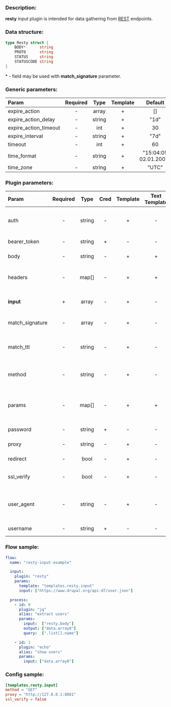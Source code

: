 ### Description:

**resty** input plugin is intended for data gathering from [REST](https://en.wikipedia.org/wiki/Representational_state_transfer) endpoints.

### Data structure:

```go
type Resty struct {
	BODY*      string
	PROTO      string
	STATUS     string
	STATUSCODE string
}
```

&ast; - field may be used with **match_signature** parameter.

### Generic parameters:

| Param                 | Required |  Type  | Template |        Default        |
|:----------------------|:--------:|:------:|:--------:|:---------------------:|
| expire_action         |    -     | array  |    +     |          []           |
| expire_action_delay   |    -     | string |    +     |         "1d"          |
| expire_action_timeout |    -     |  int   |    +     |          30           |
| expire_interval       |    -     | string |    +     |         "7d"          |
| timeout               |    -     |  int   |    +     |          60           |
| time_format           |    -     | string |    +     | "15:04:05 02.01.2006" |
| time_zone             |    -     | string |    +     |         "UTC"         |


### Plugin parameters:

| Param           | Required | Type   | Cred | Template | Text Template | Default           | Example                         | Description                                |
|:----------------|:--------:|:------:|:----:|:--------:|:-------------:|:-----------------:|:-------------------------------:|:-------------------------------------------|
| auth            | -        | string | -    | +        | -             | ""                | "basic"                         | Auth method (basic, bearer).               |
| bearer_token    | -        | string | +    | -        | -             | ""                | "qwerty"                        | Bearer token.                              |
| body            | -        | string | -    | +        | +             | ""                | "{"foo": "bar"}"                | Request body.                              |
| headers         | -        | map[]  | -    | +        | +             | map[]             | see example                     | Dynamic list of request headers.           |
| **input**       | +        | array  | -    | +        | -             | "[]"              | ["https://freegeoip.app/json/"] | List of REST endpoints.                    |
| match_signature | -        | array  | -    | +        | -             | "[]"              | ["resty.body"]                  | Match new articles by signature.           |
| match_ttl       | -        | string | -    | +        | -             | "1d"              | "24h"                           | TTL (Time To Live) for matched signatures. |
| method          | -        | string | -    | +        | -             | "GET"             | "POST"                          | Request method (GET, POST).                |
| params          | -        | map[]  | -    | +        | +             | map[]             | see example                     | Dynamic list of request query parameters.  |
| password        | -        | string | +    | -        | -             | ""                | ""                              | Basic auth password.                       |
| proxy           | -        | string | -    | +        | -             | ""                | "http://127.0.0.1:8080"         | Proxy settings.                            |
| redirect        | -        | bool   | -    | +        | -             | true              | false                           | Follow redirects.                          |
| ssl_verify      | -        | bool   | -    | +        | -             | true              | false                           | Verify server certificate.                 |
| user_agent      | -        | string | -    | +        | -             | "gosquito v4.1.0" | "webchela 1.0"                  | Custom User-Agent for feed access.         |
| username        | -        | string | +    | -        | -             | ""                | ""                              | Basic auth username.                       |


### Flow sample:

```yaml
flow:
  name: "resty-input-example"

  input:
    plugin: "resty"
    params:
      template: "templates.resty.input"
      input: ["https://www.drupal.org/api-d7/user.json"]

  process:
    - id: 0
      plugin: "jq"
      alias: "extract users"
      params:
        input:  ["resty.body"]
        output: ["data.array0"]
        query:  [".list[].name"]

    - id: 1
      plugin: "echo"
      alias: "show users"
      params:
        input: ["data.array0"]

```

### Config sample:

```toml
[templates.resty.input]
method = "GET"
proxy = "http://127.0.0.1:8081"
ssl_verify = false
```



